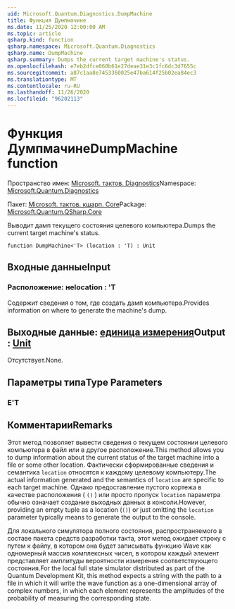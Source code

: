 ```yaml
---
uid: Microsoft.Quantum.Diagnostics.DumpMachine
title: Функция Думпмачине
ms.date: 11/25/2020 12:00:00 AM
ms.topic: article
qsharp.kind: function
qsharp.namespace: Microsoft.Quantum.Diagnostics
qsharp.name: DumpMachine
qsharp.summary: Dumps the current target machine's status.
ms.openlocfilehash: e7eb2dfce060b61e27deae31e3c1fc6dc3d7655c
ms.sourcegitcommit: a87c1aa8e7453360025e47ba614f25b02ea84ec3
ms.translationtype: MT
ms.contentlocale: ru-RU
ms.lasthandoff: 11/26/2020
ms.locfileid: "96202113"
---
```

# <a name="dumpmachine-function"></a><span data-ttu-id="587d9-102">Функция Думпмачине</span><span class="sxs-lookup"><span data-stu-id="587d9-102">DumpMachine function</span></span>

<span data-ttu-id="587d9-103">Пространство имен: [Microsoft. тактов. Diagnostics](xref:Microsoft.Quantum.Diagnostics)</span><span class="sxs-lookup"><span data-stu-id="587d9-103">Namespace: [Microsoft.Quantum.Diagnostics](xref:Microsoft.Quantum.Diagnostics)</span></span>

<span data-ttu-id="587d9-104">Пакет: [Microsoft. тактов. кшарп. Core](https://nuget.org/packages/Microsoft.Quantum.QSharp.Core)</span><span class="sxs-lookup"><span data-stu-id="587d9-104">Package: [Microsoft.Quantum.QSharp.Core](https://nuget.org/packages/Microsoft.Quantum.QSharp.Core)</span></span>


<span data-ttu-id="587d9-105">Выводит дамп текущего состояния целевого компьютера.</span><span class="sxs-lookup"><span data-stu-id="587d9-105">Dumps the current target machine's status.</span></span>

```qsharp
function DumpMachine<'T> (location : 'T) : Unit
```


## <a name="input"></a><span data-ttu-id="587d9-106">Входные данные</span><span class="sxs-lookup"><span data-stu-id="587d9-106">Input</span></span>

### <a name="location--t"></a><span data-ttu-id="587d9-107">Расположение: не</span><span class="sxs-lookup"><span data-stu-id="587d9-107">location : 'T</span></span>

<span data-ttu-id="587d9-108">Содержит сведения о том, где создать дамп компьютера.</span><span class="sxs-lookup"><span data-stu-id="587d9-108">Provides information on where to generate the machine's dump.</span></span>



## <a name="output--unit"></a><span data-ttu-id="587d9-109">Выходные данные: [единица измерения](xref:microsoft.quantum.lang-ref.unit)</span><span class="sxs-lookup"><span data-stu-id="587d9-109">Output : [Unit](xref:microsoft.quantum.lang-ref.unit)</span></span>

<span data-ttu-id="587d9-110">Отсутствует.</span><span class="sxs-lookup"><span data-stu-id="587d9-110">None.</span></span>

## <a name="type-parameters"></a><span data-ttu-id="587d9-111">Параметры типа</span><span class="sxs-lookup"><span data-stu-id="587d9-111">Type Parameters</span></span>

### <a name="t"></a><span data-ttu-id="587d9-112">Е</span><span class="sxs-lookup"><span data-stu-id="587d9-112">'T</span></span>



## <a name="remarks"></a><span data-ttu-id="587d9-113">Комментарии</span><span class="sxs-lookup"><span data-stu-id="587d9-113">Remarks</span></span>

<span data-ttu-id="587d9-114">Этот метод позволяет вывести сведения о текущем состоянии целевого компьютера в файл или в другое расположение.</span><span class="sxs-lookup"><span data-stu-id="587d9-114">This method allows you to dump information about the current status of the target machine into a file or some other location.</span></span>
<span data-ttu-id="587d9-115">Фактически сформированные сведения и семантика `location` относятся к каждому целевому компьютеру.</span><span class="sxs-lookup"><span data-stu-id="587d9-115">The actual information generated and the semantics of `location` are specific to each target machine.</span></span> <span data-ttu-id="587d9-116">Однако предоставление пустого кортежа в качестве расположения ( `()` ) или просто пропуск `location` параметра обычно означает создание выходных данных в консоли.</span><span class="sxs-lookup"><span data-stu-id="587d9-116">However, providing an empty tuple as a location (`()`) or just omitting the `location` parameter typically means to generate the output to the console.</span></span>

<span data-ttu-id="587d9-117">Для локального симулятора полного состояния, распространяемого в составе пакета средств разработки такта, этот метод ожидает строку с путем к файлу, в котором она будет записывать функцию Wave как одномерный массив комплексных чисел, в котором каждый элемент представляет амплитуды вероятности измерения соответствующего состояния.</span><span class="sxs-lookup"><span data-stu-id="587d9-117">For the local full state simulator distributed as part of the Quantum Development Kit, this method  expects a string with the path to a file in which it will write the wave function as a one-dimensional array of complex numbers, in which each element represents the amplitudes of the probability of measuring the corresponding state.</span></span>